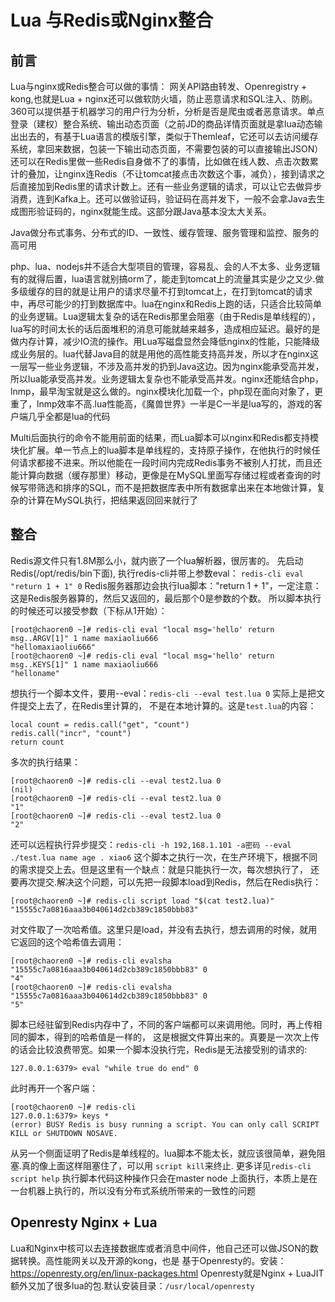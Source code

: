 # Lua 与Redis或Nginx整合
## 前言
Lua与nginx或Redis整合可以做的事情：
网关API路由转发、Openregistry + kong,也就是Lua + nginx还可以做软防火墙，防止恶意请求和SQL注入、防刷。360可以提供基于机器学习的用户行为分析，分析是否是爬虫或者恶意请求。单点登录（建权）整合系统、输出动态页面（之前JD的商品详情页面就是拿lua动态输出出去的，有基于Lua语言的模版引擎，类似于Themleaf，它还可以去访问缓存系统，拿回来数据，包装一下输出动态页面，不需要包装的可以直接输出JSON）还可以在Redis里做一些Redis自身做不了的事情，比如做在线人数、点击次数累计的叠加，让nginx连Redis（不让tomcat接点击次数这个事，减负），接到请求之后直接加到Redis里的请求计数上。还有一些业务逻辑的请求，可以让它去做异步消费，连到Kafka上。还可以做验证码，验证码在高并发下，一般不会拿Java去生成图形验证码的，nginx就能生成。这部分跟Java基本没太大关系。

Java做分布式事务、分布式的ID、一致性、缓存管理、服务管理和监控、服务的高可用

php、lua、nodejs并不适合大型项目的管理，容易乱、会的人不太多、业务逻辑有的就得后置，lua语言就别搞orm了，能走到tomcat上的流量其实是少之又少.做多级缓存的目的就是让用户的请求尽量不打到tomcat上，在打到tomcat的请求中，再尽可能少的打到数据库中。lua在nginx和Redis上跑的话，只适合比较简单的业务逻辑。Lua逻辑太复杂的话在Redis那里会阻塞（由于Redis是单线程的），lua写的时间太长的话后面堆积的消息可能就越来越多，造成相应延迟。最好的是做内存计算，减少IO流的操作。用Lua写磁盘显然会降低nginx的性能，只能降级成业务层的。lua代替Java目的就是用他的高性能支持高并发，所以才在nginx这一层写一些业务逻辑，不涉及高并发的扔到Java这边。因为nginx能承受高并发，所以lua能承受高并发。业务逻辑太复杂也不能承受高并发。nginx还能结合php，lnmp，最早淘宝就是这么做的。nginx模块化加载一个，php现在面向对象了，更重了，lnmp效率不高.lua性能高，《魔兽世界》一半是C一半是lua写的，游戏的客户端几乎全都是lua的代码

Multi后面执行的命令不能用前面的结果，而Lua脚本可以nginx和Redis都支持模块化扩展。单一节点上的lua脚本是单线程的，支持原子操作，在他执行的时候任何请求都接不进来。所以他能在一段时间内完成Redis事务不被别人打扰，而且还能计算向数据（缓存那里）移动，更像是在MySQL里面写存储过程或者查询的时候写带筛选和排序的SQL，而不是把数据库表中所有数据拿出来在本地做计算，复杂的计算在MySQL执行，把结果返回回来就行了

## 整合
Redis源文件只有1.8M那么小，就内嵌了一个lua解析器，很厉害的。
先启动Redis(/opt/redis/bin下面), 执行redis-cli并带上参数eval： `redis-cli eval "return 1 + 1" 0`
Redis服务器那边会执行lua脚本："return 1 + 1"，一定注意：这是Redis服务器算的，然后又返回的，最后那个0是参数的个数。
所以脚本执行的时候还可以接受参数（下标从1开始）：
```
[root@chaoren0 ~]# redis-cli eval "local msg='hello' return msg..ARGV[1]" 1 name maxiaoliu666
"hellomaxiaoliu666"
[root@chaoren0 ~]# redis-cli eval "local msg='hello' return msg..KEYS[1]" 1 name maxiaoliu666
"helloname"
```
想执行一个脚本文件，要用--eval：`redis-cli --eval test.lua 0` 实际上是把文件提交上去了，在Redis里计算的，
不是在本地计算的。这是`test.lua`的内容：
```
local count = redis.call("get", "count")
redis.call("incr", "count")
return count
```
多次的执行结果：
```
[root@chaoren0 ~]# redis-cli --eval test2.lua 0
(nil)
[root@chaoren0 ~]# redis-cli --eval test2.lua 0
"1"
[root@chaoren0 ~]# redis-cli --eval test2.lua 0
"2"
```
还可以远程执行异步提交：`redis-cli -h 192,168.1.101 -a密码 --eval ./test.lua name age . xiao6`
这个脚本之执行一次，在生产环境下，根据不同的需求提交上去。但是这里有一个缺点：就是只能执行一次，每次想执行了，
还要再次提交.解决这个问题，可以先把一段脚本load到Redis，然后在Redis执行：
```
[root@chaoren0 ~]# redis-cli script load "$(cat test2.lua)"
"15555c7a0816aaa3b040614d2cb389c1850bbb83"
```
对文件取了一次哈希值。这里只是load，并没有去执行，想去调用的时候，就用它返回的这个哈希值去调用：
```
[root@chaoren0 ~]# redis-cli evalsha "15555c7a0816aaa3b040614d2cb389c1850bbb83" 0
"4"
[root@chaoren0 ~]# redis-cli evalsha "15555c7a0816aaa3b040614d2cb389c1850bbb83" 0
"5"
```
脚本已经驻留到Redis内存中了，不同的客户端都可以来调用他。同时，再上传相同的脚本，得到的哈希值是一样的，
这是根据文件算出来的。真要是一次次上传的话会比较浪费带宽。如果一个脚本没执行完，Redis是无法接受别的请求的:
```
127.0.0.1:6379> eval "while true do end" 0

```
此时再开一个客户端：
```
[root@chaoren0 ~]# redis-cli
127.0.0.1:6379> keys *
(error) BUSY Redis is busy running a script. You can only call SCRIPT KILL or SHUTDOWN NOSAVE.
```
从另一个侧面证明了Redis是单线程的。lua脚本不能太长，就应该很简单，避免阻塞.真的像上面这样阻塞住了，可以用
```script kill```来终止. 更多详见```redis-cli script help``` 执行脚本代码这种操作只会在master node
上面执行，本质上是在一台机器上执行的，所以没有分布式系统所带来的一致性的问题

## Openresty Nginx + Lua

Lua和Nginx中核可以去连接数据库或者消息中间件，他自己还可以做JSON的数据转换。高性能网关以及开源的kong，也是
基于Openresty的。安装：https://openresty.org/en/linux-packages.html Openresty就是Nginx + LuaJIT
额外又加了很多lua的包.默认安装目录：`/usr/local/openresty`
